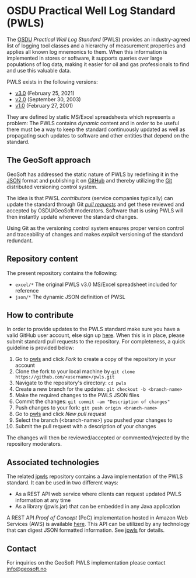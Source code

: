 # OSDU Practical Well Log Standard (PWLS)

The [OSDU](https://osduforum.org/OSDU) _Practical Well Log Standard_ (PWLS) provides an industry-agreed list of logging tool
classes and a hierarchy of measurement properties and applies all known log mnemonics to them.
When this information is implemented in stores or software, it supports queries over large
populations of log data, making it easier for oil and gas professionals to find and use this
valuable data.

PWLS exists in the following versions:

* [v3.0](https://energistics.org/practical-well-log-standard) (February 25, 2021)
* [v2.0](https://energistics.org/sites/default/files/2023-03/pwls_20.htm) (September 30, 2003)
* [v1.0](https://energistics.org/sites/default/files/2023-03/pwls_10.htm) (February 27, 2001)

They are defined by static MS/Excel spreadsheets which represents a problem: The PWLS
contains _dynamic_ content and in order to be useful there must be a way to keep the
standard continuously updated as well as propagating such updates to software and other entities
that depend on the standard.


## The GeoSoft approach

GeoSoft has addressed the static nature of PWLS by redefining it in the
[JSON](https://en.wikipedia.org/wiki/JSON)
format and publishing it on
[GitHub](https://github.com/geosoft-as/pwls)
and thereby utilizing the
[Git](https://en.wikipedia.org/wiki/Git)
distributed versioning control system.

The idea is that PWSL _contributors_ (service companies typically)
can update the standard through Git
[_pull requests_](https://docs.github.com/en/pull-requests/collaborating-with-pull-requests/proposing-changes-to-your-work-with-pull-requests/about-pull-requests)
and get these reviewed and accepted by OSDU/GeoSoft moderators.
Software that is using PWLS will then instantly update whenever the standard changes.

Using Git as the versioning control system ensures proper version control and traceability
of changes and makes _explicit_ versioning of the standard redundant.


## Repository content

The present repository contains the following:

* `excel/*` The original PWLS v3.0 MS/Excel spreadsheet included for reference
* `json/*`  The dynamic JSON definition of PWSL


## How to contribute

In order to provide updates to the PWLS standard
make sure you have a valid GitHub user account, else sign up [here](https://github.com/).
When this is in place, please submit standard pull requests to the repository.
For completeness, a quick guideline is provided below:

1. Go to [pwls](https://github.com/geosoft-as/pwls) and click _Fork_ to create a copy of the repository in your account
1. Clone the fork to your local machine by `git clone https://github.com/<username>/pwls.git`
1. Navigate to the repository's directory: `cd pwls`
1. Create a new branch for the updates: `git checkout -b <branch-name>`
1. Make the required changes to the PWLS JSON files
1. Commit the changes: `git commit -am "Description of changes"`
1. Push changes to your fork: `git push origin <branch-name>`
1. Go to [pwls](https://github.com/geosoft-as/pwls) and click _New pull request_
1. Select the branch (&lt;branch-name&gt;) you pushed your changes to
1. Submit the pull request with a description of your changes

The changes will then be reviewed/accepted or commented/rejected by the
repository moderators.


## Associated technologies

The related [jpwls](https://github.com/geosoft-as/jpwls) repository contains a Java
implementation of the PWLS standard. It can be used in two different ways:

* As a REST API web service where clients can request updated PWLS information at any time
* As a library (jpwls.jar) that can be embedded in any Java application

A REST API _Proof of Concept_ (PoC) implementation hosted in Amazon Web Services (AWS) is
available [here](http://13.60.27.155).
This API can be utilized by any technology that can digest JSON formatted
information. See [jpwls](https://github.com/geosoft-as/jpwls) for details.


## Contact

For inquiries on the GeoSoft PWLS implementation please contact
[info@geosoft.no](mailto:info@geosoft.no)
